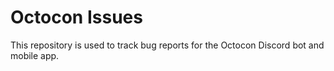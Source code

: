 # Octocon Issues
This repository is used to track bug reports for the Octocon Discord bot and mobile app.
